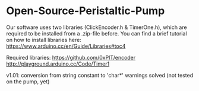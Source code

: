 # Open-Source-Peristaltic-Pump

Our software uses two libraries (ClickEncoder.h & TimerOne.h), which are required to be installed from a .zip-file before. You can find a brief tutorial on how to install libraries here:
https://www.arduino.cc/en/Guide/Libraries#toc4

Required libraries:
https://github.com/0xPIT/encoder
http://playground.arduino.cc/Code/Timer1

v1.01: conversion from string constant to 'char*' warnings solved (not tested on the pump, yet)
